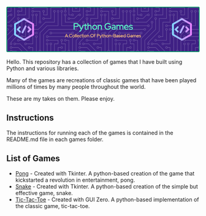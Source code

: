 ![Header](https://github.com/York13Pud/York13Pud/blob/main/assets/images/headers/python-games-header.png)

Hello. This repository has a collection of games that I have built using Python and various libraries.

Many of the games are recreations of classic games that have been played millions of times by many people throughout the world.

These are my takes on them. Please enjoy.

## Instructions

The instructions for running each of the games is contained in the README.md file in each games folder.

## List of Games

* [Pong](/pong/ "Pong") - Created with Tkinter. A python-based creation of the game that kickstarted a revolution in entertainment, pong.
* [Snake](/snake/ "Snake") - Created with Tkinter. A python-based creation of the simple but effective game, snake.
* [Tic-Tac-Toe](/tic-tac-toe/ "Tic-Tac-Toe") - Created with GUI Zero. A python-based implementation of the classic game, tic-tac-toe.
